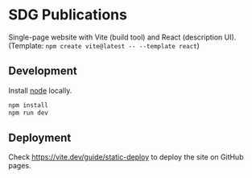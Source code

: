 # SDG Publications

Single-page website with Vite (build tool) and React (description UI). (Template: `npm create vite@latest -- --template react`)

## Development

Install [node](https://nodejs.org/en) locally.

```sh
npm install
npm run dev
```

## Deployment

Check https://vite.dev/guide/static-deploy to deploy the site on GitHub pages.
